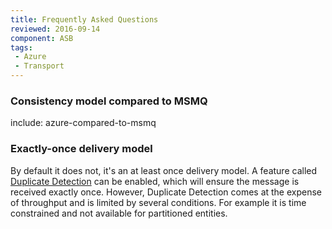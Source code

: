 ```yaml
---
title: Frequently Asked Questions
reviewed: 2016-09-14
component: ASB
tags:
 - Azure
 - Transport
---
```



### Consistency model compared to MSMQ

include: azure-compared-to-msmq


### Exactly-once delivery model

By default it does not, it's an at least once delivery model. A feature called [Duplicate Detection](https://docs.microsoft.com/en-us/dotnet/api/microsoft.servicebus.messaging.queuedescription#Microsoft_ServiceBus_Messaging_QueueDescription_RequiresDuplicateDetection) can be enabled, which will ensure the message is received exactly once. However, Duplicate Detection comes at the expense of throughput and is limited by several conditions. For example it is time constrained and not available for partitioned entities.